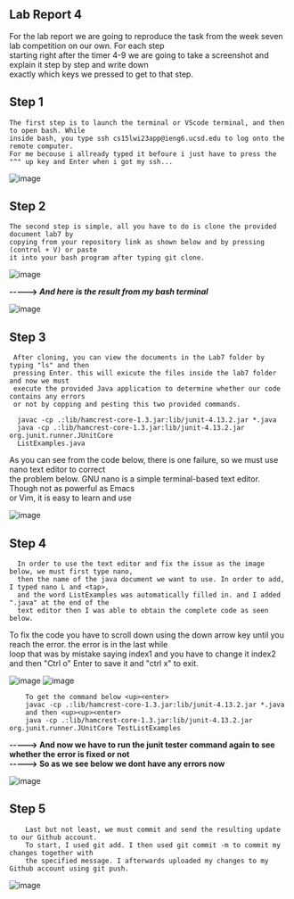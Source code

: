 ## Lab Report 4
  For the lab report we are going to reproduce the task from the week seven lab competition on our own. For each step   
  starting right after the timer 4-9 we are going to take a screenshot and explain it step by step and write down  
  exactly which keys we pressed to get to that step.  

##  Step 1  
    The first step is to launch the terminal or VScode terminal, and then to open bash. While  
    inside bash, you type ssh cs15lwi23app@ieng6.ucsd.edu to log onto the remote computer.   
    For me becouse i allready typed it befoure i just have to press the "^" up key and Enter when i got my ssh...  

![image](https://user-images.githubusercontent.com/122564368/224811912-b756c1bf-6922-45c2-a178-987a5a101afb.png)    

## Step 2  
    The second step is simple, all you have to do is clone the provided document lab7 by   
    copying from your repository link as shown below and by pressing (control + V) or paste  
    it into your bash program after typing git clone.  

![image](https://user-images.githubusercontent.com/122564368/224840086-0229e369-23c6-407d-b59d-6ea4c3a42cf3.png)  
  
**----->   *And here is the result from my bash terminal***    
             
![image](https://user-images.githubusercontent.com/122564368/224821304-b4f30d12-c4f5-49aa-84cd-a5d2adf4914b.png)  

## Step 3  

     After cloning, you can view the documents in the Lab7 folder by typing "ls" and then   
     pressing Enter. this will exicute the files inside the lab7 folder and now we must   
     execute the provided Java application to determine whether our code contains any errors   
     or not by copping and pesting this two provided commands.  
     
      javac -cp .:lib/hamcrest-core-1.3.jar:lib/junit-4.13.2.jar *.java 
      java -cp .:lib/hamcrest-core-1.3.jar:lib/junit-4.13.2.jar org.junit.runner.JUnitCore   
      ListExamples.java  
  
 As you can see from the code below, there is one failure, so we must use nano text editor to correct  
 the problem below. GNU nano is a simple terminal-based text editor. Though not as powerful as Emacs   
 or Vim, it is easy to learn and use   
 
![image](https://user-images.githubusercontent.com/122564368/224822105-54777ce8-2b86-4e91-8a7f-28e89918c587.png)    

## Step 4
      In order to use the text editor and fix the issue as the image below, we must first type nano,   
      then the name of the java document we want to use. In order to add, I typed nano L and <tap>,  
      and the word ListExamples was automatically filled in. and I added ".java" at the end of the  
      text editor then I was able to obtain the complete code as seen below.  
   
  To fix the code you have to scroll down using the down arrow key until you reach the error. the error is in the last while  
  loop that was by mistake saying index1 and you have to change it index2 and then "Ctrl o" Enter to save it and "ctrl x" to exit.  
    
![image](https://user-images.githubusercontent.com/122564368/224822451-4da53cff-d13e-4c4d-8e5f-d84c124c7094.png)
![image](https://user-images.githubusercontent.com/122564368/224888597-8e27be9f-15cc-47a2-b86e-6250fcf080d2.png)

        To get the command below <up><enter>  
        javac -cp .:lib/hamcrest-core-1.3.jar:lib/junit-4.13.2.jar *.java  
        and then <up><up><enter>  
        java -cp .:lib/hamcrest-core-1.3.jar:lib/junit-4.13.2.jar org.junit.runner.JUnitCore TestListExamples 

**----->  And now we have to run the junit tester command again to see whether the error is fixed or not**  
**----->  So as we see below we dont have any errors now**   

![image](https://user-images.githubusercontent.com/122564368/224908549-a5a7ba1d-e551-4e98-ba41-c29faf301427.png)

        
        
## Step 5
        Last but not least, we must commit and send the resulting update to our Github account.   
        To start, I used git add. I then used git commit -m to commit my changes together with  
        the specified message. I afterwards uploaded my changes to my Github account using git push.  

![image](https://user-images.githubusercontent.com/122564368/224834004-dff01e43-a066-4ad6-929f-3ebad3b1a3b7.png)

